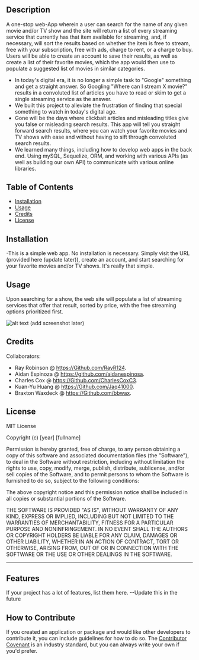 # <Movie Map>

## Description

A one-stop web-App wherein a user can search for the name of any given movie and/or TV show and the site will return a list of every streaming service that currently has that item available for streaming, and, if necessary, will sort the results based on whether the item is free to stream, free with your subscription, free with ads, charge to rent, or a charge to buy. Users will be able to create an account to save their results, as well as create a list of their favorite movies, which the app would then use to populate a suggested list of movies in similar categories.

- In today's digital era, it is no longer a simple task to "Google" something and get a straight answer. So Googling "Where can I stream X movie?" results in a convoluted list of articles you have to read or skim to get a single streaming service as the answer.
- We built this project to alleviate the frustration of finding that special something to watch in today's digital age. 
- Gone will be the days where clickbait articles and misleading titles give you false or misleading search results. This app will tell you straight forward search results, where you can watch your favorite movies and TV shows with ease and without having to sift through convoluted search results.
- We learned many things, including how to develop web apps in the back end. Using mySQL, Sequelize, ORM, and working with various APIs (as well as building our own API) to communicate with various online libraries.

## Table of Contents

- [Installation](#installation)
- [Usage](#usage)
- [Credits](#credits)
- [License](#license)

## Installation

-This is a simple web app. No installation is necessary. Simply visit the URL (provided here (update later)), create an account, and start searching for your favorite movies and/or TV shows. It's really that simple.

## Usage

Upon searching for a show, the web site will populate a list of streaming services that offer that result, sorted by price, with the free streaming options prioritized first.

![alt text](assets/images/screenshot.png) (add screenshot later)

## Credits

Collaborators:
- Ray Robinson @ https://Github.com/RayR124.
- Aidan Espinoza @ https://github.com/aidanespinosa. 
- Charles Cox @ https://Github.com/CharlesCoxC3. 
- Kuan-Yu Huang @ https://Github.com/Jaq41000. 
- Braxton Waxdeck @ https://Github.com/bbwax. 

## License

MIT License

Copyright (c) [year] [fullname]

Permission is hereby granted, free of charge, to any person obtaining a copy
of this software and associated documentation files (the "Software"), to deal
in the Software without restriction, including without limitation the rights
to use, copy, modify, merge, publish, distribute, sublicense, and/or sell
copies of the Software, and to permit persons to whom the Software is
furnished to do so, subject to the following conditions:

The above copyright notice and this permission notice shall be included in all
copies or substantial portions of the Software.

THE SOFTWARE IS PROVIDED "AS IS", WITHOUT WARRANTY OF ANY KIND, EXPRESS OR
IMPLIED, INCLUDING BUT NOT LIMITED TO THE WARRANTIES OF MERCHANTABILITY,
FITNESS FOR A PARTICULAR PURPOSE AND NONINFRINGEMENT. IN NO EVENT SHALL THE
AUTHORS OR COPYRIGHT HOLDERS BE LIABLE FOR ANY CLAIM, DAMAGES OR OTHER
LIABILITY, WHETHER IN AN ACTION OF CONTRACT, TORT OR OTHERWISE, ARISING FROM,
OUT OF OR IN CONNECTION WITH THE SOFTWARE OR THE USE OR OTHER DEALINGS IN THE
SOFTWARE.

---

## Features

If your project has a lot of features, list them here.
--Update this in the future

## How to Contribute

If you created an application or package and would like other developers to contribute it, you can include guidelines for how to do so. The [Contributor Covenant](https://www.contributor-covenant.org/) is an industry standard, but you can always write your own if you'd prefer.
